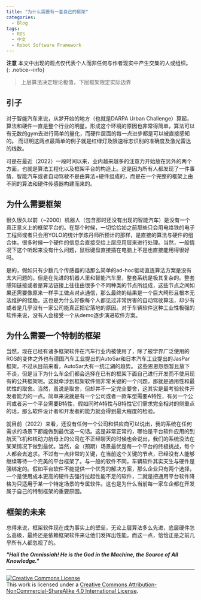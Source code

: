```yaml
---
title: "为什么需要有一套自己的框架"
categories:
  - Blog
tags:
  - ROS
  - 中文
  - Robot Software Framework
---
```


**注意** 本文中出现的观点仅代表个人而非任何与作者现实中产生交集的人或组织。
{: .notice--info}

> 上层算法决定理论极值，下层框架限定实际边界

## 引子

对于智能汽车来说，从梦开始的地方（也就是DARPA Urban Challenge）算起，算法和硬件一直是整个行业的明星。形成这个环境的原因也非常得简单，算法可以有无数的gym去进行简单的量化，而硬件层面的每一点进步都是可以被直接感知的。 而证明这两点最简单的例子就是红绿灯及限速标志识别的准确度及激光雷达的线数。

可是在最近（2022）一段时间以来，业内越来越多的注意力开始放在另外的两个方面，也就是算法工程化以及框架平台的构造上。这是因为所有人都发现了一件事情，智能汽车或者自动驾驶不是由算法+硬件组成的，而是在一个完整的框架上由不同的算法和硬件传感器构建而来的。

## 为什么需要框架

很久很久以前（~2000）机器人（包含那时还没有出现的智能汽车）是没有一个真正意义上的框架平台的。在那个时候，一切恰恰如之前那些只会用电烙铁的电子工程师或者只会用YOLO的统计学炼丹师所预计的那样，是直接的算法与硬件的组合体。很多时候一个硬件的信息会直接交给上层应用层来进行处理。当然，一般情况下这个听起来没有什么问题，鼠标键盘直接插在电脑上不是也直接能用得很好吗。

是的，假如只有少数几个传感器的话那么简单的ad-hoc驱动直连算法方案是没有太大问题的。但是在先进的机器人里和智能汽车里，整套系统是极其复杂的。整套感知链接或者是算法链接上往往由很多个不同种类的节点所组成，这些节点之间如果还需要像原来一样手工做点对点通信，那么最终的结果是一个巨大畸形且根本无法维护的怪胎。这也是为什么好像每个人都见过非常厉害的自动驾驶算法，却少有或者是几乎没有一家公司能真正把它落地的原因。对于车辆软件这种工业性极强的软件来说，没有人会接受一个从demo逐步演进软件方案。

## 为什么需要一个特制的框架

当然，现在已经有诸多框架软件在汽车行业内被使用了，除了被学界广泛使用的ROS的变体之外也有德国汽车工业提出的AutoSar和日本汽车工业提出的JasPar框架。不过从目前来看，AutoSar大有一统江湖的趋势。 这些恩恩怨怨暂且放下不谈，但是当下为什么车企们都会选择在已有的框架下面自己进行开发而不使用现有的公共框架呢。这就牵涉到框架软件侧非常关键的一个问题，那就是通用性和最优性的取舍。当然，虽说是取舍，但却并不一定完全要舍，这其实是最考验软件开发者能力的一点。简单来说就是有一个公司或者一款车型需要A特性，有另一个公司或者另一个平台需要B特性，假如同时A特性与B特性它们需求完全相对的侧重点的话，那么软件设计者和开发者的能力就会得到最大程度的检验。

就目前（2022）来看，还没有任何一个公司和供应商可以说出，我的系统在任何需求的场景下都能做到最优这一句话。这是非常正常的，哪怕是平台软件应用的到航天飞机和核动力航母上的公司在不正经聊天的时候也会说出，我们的系统没法在某某情况下做到最优。当然，全（预期）场景最优是每一个平台的终极挑战，每个人都会去追求。不过有一点非常的关键，在当前这个关键的节点，已经没有人能够继续等待一个完美的平台框架了。与一般的软件不同，车辆软件其实天生与硬件是强绑定的。假如平台软件不能提供一个优秀的解决方案，那么企业只有两个选择，一个是使用成本更高的硬件去强行拉起性能不足的软件，二就是把通用平台软件降格为只适用于某一个特定场景的专属软件。这也是为什么当前每一家车企都在开发属于自己的特制框架的重要原因。

## 框架的未来

总得来说，框架软件现在成为事实上的壁垒，无论上层算法多么先进，底层硬件怎么高级，最终还是依赖框架软件来让他们发挥出性能。而这一点，恰恰正是之前几乎所有人都忽视了的。

***"Hail the Omnissiah! He is the God in the Machine, the Source of All Knowledge."***

---

<a rel="license" href="http://creativecommons.org/licenses/by-nc-sa/4.0/"><img alt="Creative Commons License" style="border-width:0" src="https://i.creativecommons.org/l/by-nc-sa/4.0/88x31.png" /></a><br />This work is licensed under a <a rel="license" href="http://creativecommons.org/licenses/by-nc-sa/4.0/">Creative Commons Attribution-NonCommercial-ShareAlike 4.0 International License</a>.